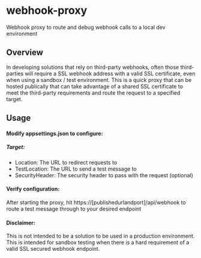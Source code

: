 # webhook-proxy
Webhook proxy to route and debug webhook calls to a local dev environment

## Overview
In developing solutions that rely on third-party webhooks, often those third-parties will require a SSL webhook address with a valid SSL certificate, even when using a sandbox / test environment.  This is a quick proxy that can be hosted publically that can take advantage of a shared SSL certificate to meet the third-party requirements and route the request to a specified target.

## Usage
#### Modify appsettings.json to configure:
##### Target:
- Location: The URL to redirect requests to
- TestLocation: The URL to send a test message to
- SecurityHeader: The security header to pass with the request (optional)

#### Verify configuration:
After starting the proxy, hit https://[publishedurlandport]/api/webhook to route a test message through to your desired endpoint

#### Disclaimer:
This is not intended to be a solution to be used in a production environment.  This is intended for sandbox testing when there is a hard requirement of a valid SSL secured webhook endpoint.
